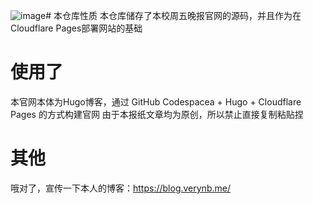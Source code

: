 ![image](https://github.com/hehysh/hugo/assets/89674984/d984e3e1-5cd4-4f2c-bdca-0c2c623071aa)# 本仓库性质
本仓库储存了本校周五晚报官网的源码，并且作为在Cloudflare Pages部署网站的基础
# 使用了
本官网本体为Hugo博客，通过 GitHub Codespacea + Hugo + Cloudflare Pages 的方式构建官网
由于本报纸文章均为原创，所以禁止直接复制粘贴捏
# 其他
哦对了，宣传一下本人的博客：https://blog.verynb.me/
